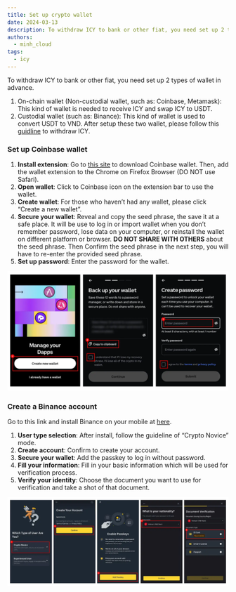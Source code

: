 ```yaml
---
title: Set up crypto wallet
date: 2024-03-13
description: To withdraw ICY to bank or other fiat, you need set up 2 types of wallet in advance. This guide will show you how to setup crypto wallet.
authors:
  - minh_cloud
tags:
  - icy
---
```


To withdraw ICY to bank or other fiat, you need set up 2 types of wallet in advance.

1. On-chain wallet (Non-custodial wallet, such as: Coinbase, Metamask): This kind of wallet is needed to receive ICY and swap ICY to USDT.
2. Custodial wallet (such as: Binance): This kind of wallet is used to convert USDT to VND.
After setup these two wallet, please follow this [guidline](icy-withdraw.md) to withdraw ICY.

### Set up Coinbase wallet

1. **Install extension**: Go to [this site](https://www.coinbase.com/wallet/downloads) to download Coinbase wallet. Then, add the wallet extension to the Chrome on Firefox Browser (DO NOT use Safari).
2. **Open wallet**: Click to Coinbase icon on the extension bar to use the wallet.
3. **Create wallet**: For those who haven’t had any wallet, please click “Create a new wallet”.
4. **Secure your wallet**: Reveal and copy the seed phrase, the save it at a safe place. It will be use to log in or import wallet when you don’t remember password, lose data on your computer, or reinstall the wallet on different platform or browser. **DO NOT SHARE WITH OTHERS** about the seed phrase. Then Confirm the seed phrase in the next step, you will have to re-enter the provided seed phrase.
5. **Set up password**: Enter the password for the wallet.

![](assets/how-to-setup-crypto-wallet-to-withdraw-icy_how-to-withdraw-icy-3.webp)

### Create a Binance account

Go to this link and install Binance on your mobile at [here](https://www.binance.com/en/download).

1. **User type selection**: After install, follow the guideline of “Crypto Novice” mode.
2. **Create account**: Confirm to create your account.
3. **Secure your wallet**: Add the passkey to log in without password.
4. **Fill your information**: Fill in your basic information which will be used for verification process.
5. **Verify your identity**: Choose the document you want to use for verification and take a shot of that document.

![](assets/how-to-setup-crypto-wallet-to-withdraw-icy_how-to-withdraw-icy-4.webp)
